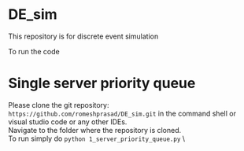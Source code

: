 # DE_sim
This repository is for discrete event simulation

To run the code 
# Single server priority queue
Please clone the git repository: `https://github.com/romeshprasad/DE_sim.git` in the command shell or visual studio code or any other IDEs.\
Navigate to the folder where the repository is cloned.\
To run simply do `python 1_server_priority_queue.py` \
